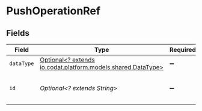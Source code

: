 # PushOperationRef


## Fields

| Field                                                                                           | Type                                                                                            | Required                                                                                        | Description                                                                                     | Example                                                                                         |
| ----------------------------------------------------------------------------------------------- | ----------------------------------------------------------------------------------------------- | ----------------------------------------------------------------------------------------------- | ----------------------------------------------------------------------------------------------- | ----------------------------------------------------------------------------------------------- |
| `dataType`                                                                                      | [Optional<? extends io.codat.platform.models.shared.DataType>](../../models/shared/DataType.md) | :heavy_minus_sign:                                                                              | Available data types                                                                            | invoices                                                                                        |
| `id`                                                                                            | *Optional<? extends String>*                                                                    | :heavy_minus_sign:                                                                              | Unique identifier for a push operation.                                                         |                                                                                                 |